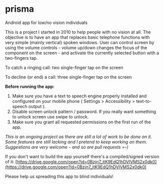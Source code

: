 # prisma
Android app for low/no vision individuals

This is a project I started in 2010 to help people with no vision at all. The objective is to have an app that replaces basic telephone functions with very simple (mainly vertical) spoken windows.
User can control screen by using the volume controls - volume up/down changes the focus of the component on the screen - and activate the currently selected button with a two-fingers tap.

To catch a ringing call: two single-finger tap on the screen

To decline (or end) a call: three single-finger tap on the screen


**Before running the app:**

1. Make sure you have a text to speech engine properly installed and configured on your mobile phone ( Settings > Accessibility > text-to-speech output ).
2. Disable screen unlock pattern / password. If you really want something to unlock screen use swipe to unlock.
3. Make sure you grant all requested permissions on the first run of the app.


_This is an ongoing project as there are still a lot of work to be done on it. Some features are still lacking and I pretend to keep working on them. Suggestions are very welcome - and so are pull requests =-)_

If you don't want to build the app yourself there's a compiled/signed version of it: [https://drive.google.com/open?id=0Bzjn7_itK9EdQ1hDVlVMS2x0dk0](https://drive.google.com/open?id=0Bzjn7_itK9EdQ1hDVlVMS2x0dk0)

Please help us spreading this app to blind individuals!